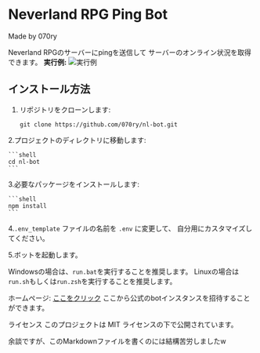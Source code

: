 # Neverland RPG Ping Bot
Made by 070ry

Neverland RPGのサーバーにpingを送信して
サーバーのオンライン状況を取得できます。
**実行例:**
![実行例](https://onews.f5.si/assets/images/screenshot1.png)

## インストール方法

1. リポジトリをクローンします:

   ```shell
   git clone https://github.com/070ry/nl-bot.git
   ```
2.プロジェクトのディレクトリに移動します:

    ```shell
    cd nl-bot
    ```
3.必要なパッケージをインストールします:

    ```shell
    npm install
    ```
4.`.env_template` ファイルの名前を `.env` に変更して、
  自分用にカスタマイズしてください。

5.ボットを起動します。

Windowsの場合は、`run.bat`を実行することを推奨します。
Linuxの場合は`run.sh`もしくは`run.zsh`を実行することを推奨します。

ホームページ:
[ここをクリック](https://onews.f5.si/discord/nl)
ここから公式のbotインスタンスを招待することができます。

ライセンス
このプロジェクトは MIT ライセンスの下で公開されています。

余談ですが、このMarkdownファイルを書くのには結構苦労しましたw
